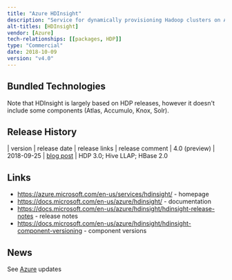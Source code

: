 ```yaml
---
title: "Azure HDInsight"
description: "Service for dynamically provisioning Hadoop clusters on Azure Virtual Machines based on a set of pre-defined cluster templates for Hadoop, Spark, HBase, Storm, Hive LLAP, Kafka or Machine Learning.  Based on the Hortonworks HDP distribution of Hadoop, with support for Azure Blob Storage and Azure Data Lake Storage (both strongly consistent) but not local HDFS.  Supports manual scaling of in-flight clusters, integration with Azure Log Analytics, encryption, use of external SQL database for Hive metadata and script actions (scripts that can be run during or after cluster creation).  Comes with an Enterprise Security Package add-on that adds integration with Azure Active Directory, role based access control for Hive and Spark using Apache Ranger and security audit logs.  Manageable via the Azure Portal, Powershell, a REST API and integrates with a number of development IDEs (e.g. for interactive development of Spark jobs).  Priced at an hourly rate (billed per minute) based on the VM instance types being used, in addition to any Virtual Machine charges."
alt-titles: [HDInsight]
vendor: [Azure]
tech-relationships: [[packages, HDP]]
type: "Commercial"
date: 2018-10-09
version: "v4.0"
---
```

## Bundled Technologies

Note that HDInsight is largely based on HDP releases, however it doesn't include some components (Atlas, Accumulo, Knox, Solr).  

## Release History

| version | release date | release links | release comment
| 4.0 (preview) | 2018-09-25 | [blog post](https://azure.microsoft.com/en-gb/blog/deep-dive-into-azure-hdinsight-4-0/) | HDP 3.0; Hive LLAP; HBase 2.0

## Links

* <https://azure.microsoft.com/en-us/services/hdinsight/> - homepage
* <https://docs.microsoft.com/en-us/azure/hdinsight/> - documentation
* <https://docs.microsoft.com/en-us/azure/hdinsight/hdinsight-release-notes> - release notes
* <https://docs.microsoft.com/en-us/azure/hdinsight/hdinsight-component-versioning> - component versions

## News

See [Azure](/tech-vendors/microsoft-azure/) updates
